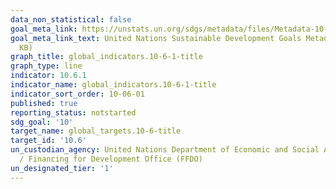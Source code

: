 ```yaml
---
data_non_statistical: false
goal_meta_link: https://unstats.un.org/sdgs/metadata/files/Metadata-10-06-01.pdf
goal_meta_link_text: United Nations Sustainable Development Goals Metadata (PDF 201
  KB)
graph_title: global_indicators.10-6-1-title
graph_type: line
indicator: 10.6.1
indicator_name: global_indicators.10-6-1-title
indicator_sort_order: 10-06-01
published: true
reporting_status: notstarted
sdg_goal: '10'
target_name: global_targets.10-6-title
target_id: '10.6'
un_custodian_agency: United Nations Department of Economic and Social Affairs (DESA)
  / Financing for Development Office (FFDO)
un_designated_tier: '1'
---
```

